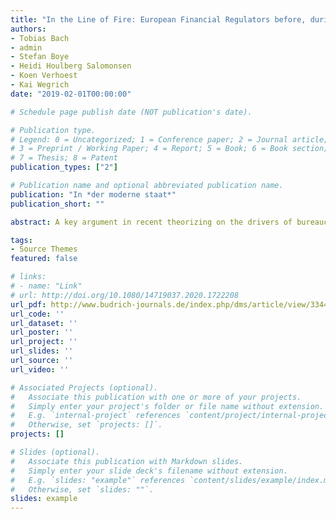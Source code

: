 ```yaml
---
title: "In the Line of Fire: European Financial Regulators before, during, and after the Crisis"
authors:
- Tobias Bach
- admin
- Stefan Boye
- Heidi Houlberg Salomonsen
- Koen Verhoest
- Kai Wegrich
date: "2019-02-01T00:00:00"

# Schedule page publish date (NOT publication's date).

# Publication type.
# Legend: 0 = Uncategorized; 1 = Conference paper; 2 = Journal article;
# 3 = Preprint / Working Paper; 4 = Report; 5 = Book; 6 = Book section;
# 7 = Thesis; 8 = Patent
publication_types: ["2"]

# Publication name and optional abbreviated publication name.
publication: "In *der moderne staat*"
publication_short: ""

abstract: A key argument in recent theorizing on the drivers of bureaucratic behaviour is that agencies seek to establish and maintain a unique reputation. While recent years have witnessed substantial empirical support for this claim, the field lacks comparative examinations of the dynamics of reputation and its management throughout crisis periods. This article draws on a systematic media content analysis to explore the exposure and communication responses of the German, Belgian and Danish financial regulators to reputational threats before, during, and after the financial crisis. Our results point at the dynamic and context-sensitive nature of reputation management.

tags:
- Source Themes
featured: false

# links:
# - name: "Link"
# url: http://doi.org/10.1080/14719037.2020.1722208
url_pdf: http://www.budrich-journals.de/index.php/dms/article/view/33443
url_code: ''
url_dataset: ''
url_poster: ''
url_project: ''
url_slides: ''
url_source: ''
url_video: ''

# Associated Projects (optional).
#   Associate this publication with one or more of your projects.
#   Simply enter your project's folder or file name without extension.
#   E.g. `internal-project` references `content/project/internal-project/index.md`.
#   Otherwise, set `projects: []`.
projects: []

# Slides (optional).
#   Associate this publication with Markdown slides.
#   Simply enter your slide deck's filename without extension.
#   E.g. `slides: "example"` references `content/slides/example/index.md`.
#   Otherwise, set `slides: ""`.
slides: example
---
```


